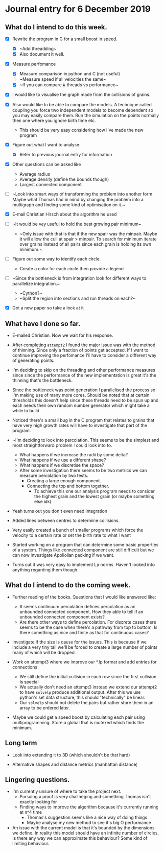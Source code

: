 # Journal entry for 6 December 2019
## What do I intend to do this week.
- [x] Rewrite the program in C for a small boost in speed.
  - [x] ~Add threadding~
  - [x] Also document it well.

- [x] Measure perfomance
  - [x] Measure comparison in python and C (not useful)
  - [ ] ~Measure speed if all velocities the same~
  - [x] ~If you can compare # threads vs performance~

- [x] I would like to visualise the graph made from the collisions of grains.

- [x] Also would like to be able to compare the models. A technique called coupling
  you force two independent models to become dependent so you may easily compare them.
  Run the simulation on the points normally then one where you ignore birth time etc.
  * This should be very easy considering how I've made the new program

- [x] Figure out what I want to analyse.
  - [x] Refer to previous journal entry for information

- [x] Other questions can be asked like
  - Average radius
  - Average density (define the bounds though)
  - Largest connected component

- [ ] ~Look into smart ways of transforming the problem into another form.
Maybe what Thomas had in mind by changing the problem into a multigraph and
finding some kind of optimisation on it.~

- [x] E-mail Christian Hirsch about the algorithm he used

- [ ] ~It would be vey useful to hold the best growing pair minimum~
  - ~Only issue with that is that if the new spair was the minpair.
  Maybe it will allow the cull at spair > minpair.
  To search for minimum iterate over grains instead of all pairs
  since each grain is holding its own minimum.~

- [ ] Figure out some way to identify each circle.
  - Create a color for each circle then provide a legend

- [ ] ~Since the bottleneck is from integration look for different ways to
parallelize integration.~
  - ~Cython?~
  - ~Split the region into sections and run threads on each?~

- [x] Got a new paper so take a look at it

## What have I done so far.
* E-mailed Christian. Now we wait for his response.

* After completing `attempt2` I found the major issue was with the
method of thinning. Since only a fraction of points get accepted. If I want to
continue improving the perfomance I'll have to consider a different way of
generating points.

* I'm deciding to skip on the threading and other performance measures since
since the performance of the new implementation is great it's the
thinning that's the bottleneck.

* Since the bottleneck was point generation I parallelised the process so I'm
making use of many more cores. Should be noted that at certain thresholds this
doesn't help since these threads need to be spun up and each needs their own
random number generator which might take a while to build.

* Noticed there's a small bug in the C program that relates to grains that have
very high growth rates will have to investigate that part of the program.

* ~I'm deciding to look into percolation. This seems to be the simplest and most
straightforward problem I could look into to.
  * What happens if we increase the radii by some delta?
  * What happens if we use a different shape?
  * What happens if we discretise the space?
  * After some investigation there seems to be two metrics we can measure
  percolation by two tests.
    * Creating a large enough component.
    * Connecting the top and bottom together.
      * To achieve this one our analysis program needs to consider the highest
      grain and the lowest grain (or maybe something else idk)

* Yeah turns out you don't even need integration

* Added lines between centres to determine collisions.

* Very easily created a bunch of smaller programs which force the velocity
to a certain rate or set the birth rate to what I want

* Started working on a program that can determine some basic properties of a system.
Things like connected component are still difficult but we can now investigate
Apollolian packing if we want.

* Turns out it was very easy to implement Lp norms. Haven't looked into anything
regarding them though.

## What do I intend to do the coming week.
* Further reading of the books. Questions that I would like answered like:
  * It seems continuum percolation defines percolation as an unbounded connected
  component. How they able to tell if an unbounded connected component exists?
  * Are there other ways to define percolation. For discrete cases there seems
  to be the case when there's a pathway from top to bottom. Is there something
  as nice and finite as that for continuous cases?

* Investigate if the size is cause for the issues. This is because if we include
a very tiny tail we'll be forced to create a large number of points many of which
will be dropped.

* Work on attempt3 where we improve our \*.lp format and add entries for connections
  * We still define the initial collision in each row since the first collision
  is special
  * We actually don't need an attempt3 instead we extend our attempt2 to have
  `solvelp` produce additional output. After this we use python's set data
  structure, this should "technically" be linear.
  * Our `solvelp` should not delete the pairs but rather store them in an array
  to be ordered later.

* Maybe we could get a speed boost by calculating each pair using
multiprogramming. Store a global that is mutexed which finds the minimum.

## Long term
* Look into extending it to 3D (which shouldn't be that hard)

* Alternative shapes and distance metrics (manhattan distance)

##  Lingering questions.
* I'm currently unsure of where to take the project next.
  * Pursuing a proof is very challneging and something Thomas isn't exactly looking for
  * Finding ways to improve the algorithm because it's currently running at n^4 time
    * Thomas's suggestion seems like a nice way of doing things
    * Maybe analyse my new method to see it's big O performance
* An issue with the current model is that it's bounded by the dimensions we define.
  In reality this model should have an infinite number of circles. Is there any way
  we can approximate this behaviour? Some kind of limiting behaviour.
